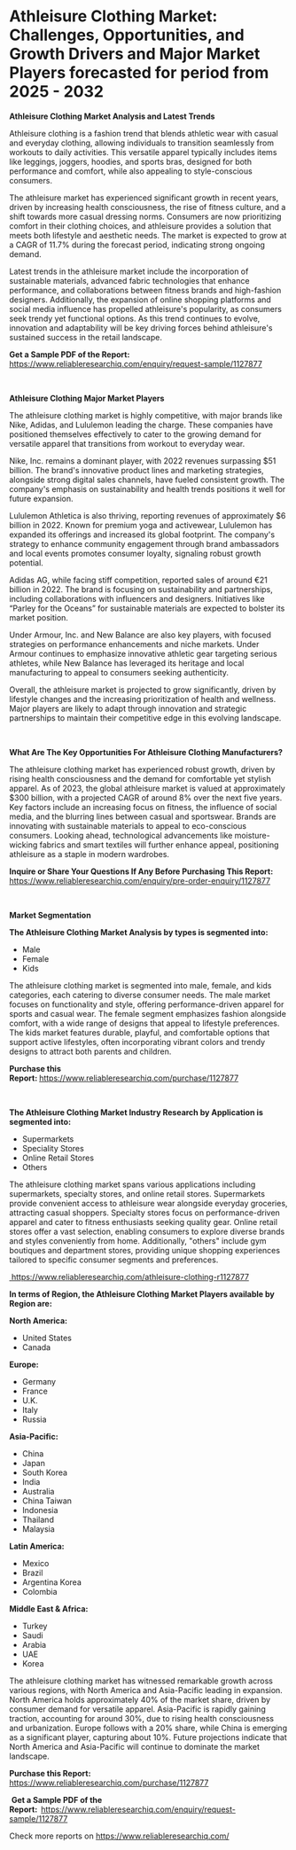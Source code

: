 <p><h1>Athleisure Clothing Market: Challenges, Opportunities, and Growth Drivers and Major Market Players forecasted for period from 2025 - 2032</h1></p><p><strong>Athleisure Clothing Market Analysis and Latest Trends</strong></p>
<p><p>Athleisure clothing is a fashion trend that blends athletic wear with casual and everyday clothing, allowing individuals to transition seamlessly from workouts to daily activities. This versatile apparel typically includes items like leggings, joggers, hoodies, and sports bras, designed for both performance and comfort, while also appealing to style-conscious consumers.</p><p>The athleisure market has experienced significant growth in recent years, driven by increasing health consciousness, the rise of fitness culture, and a shift towards more casual dressing norms. Consumers are now prioritizing comfort in their clothing choices, and athleisure provides a solution that meets both lifestyle and aesthetic needs. The market is expected to grow at a CAGR of 11.7% during the forecast period, indicating strong ongoing demand.</p><p>Latest trends in the athleisure market include the incorporation of sustainable materials, advanced fabric technologies that enhance performance, and collaborations between fitness brands and high-fashion designers. Additionally, the expansion of online shopping platforms and social media influence has propelled athleisure's popularity, as consumers seek trendy yet functional options. As this trend continues to evolve, innovation and adaptability will be key driving forces behind athleisure's sustained success in the retail landscape.</p></p>
<p><strong>Get a Sample PDF of the Report:&nbsp;</strong> <a href="https://www.reliableresearchiq.com/enquiry/request-sample/1127877?utm_campaign=3171&utm_medium=2&utm_source=Github&utm_content=ia&utm_term=06032025&utm_id=athleisure-clothing">https://www.reliableresearchiq.com/enquiry/request-sample/1127877</a></p>
<p>&nbsp;</p>
<p><strong>Athleisure Clothing Major Market Players</strong></p>
<p><p>The athleisure clothing market is highly competitive, with major brands like Nike, Adidas, and Lululemon leading the charge. These companies have positioned themselves effectively to cater to the growing demand for versatile apparel that transitions from workout to everyday wear.</p><p>Nike, Inc. remains a dominant player, with 2022 revenues surpassing $51 billion. The brand's innovative product lines and marketing strategies, alongside strong digital sales channels, have fueled consistent growth. The company's emphasis on sustainability and health trends positions it well for future expansion.</p><p>Lululemon Athletica is also thriving, reporting revenues of approximately $6 billion in 2022. Known for premium yoga and activewear, Lululemon has expanded its offerings and increased its global footprint. The company's strategy to enhance community engagement through brand ambassadors and local events promotes consumer loyalty, signaling robust growth potential.</p><p>Adidas AG, while facing stiff competition, reported sales of around €21 billion in 2022. The brand is focusing on sustainability and partnerships, including collaborations with influencers and designers. Initiatives like “Parley for the Oceans” for sustainable materials are expected to bolster its market position.</p><p>Under Armour, Inc. and New Balance are also key players, with focused strategies on performance enhancements and niche markets. Under Armour continues to emphasize innovative athletic gear targeting serious athletes, while New Balance has leveraged its heritage and local manufacturing to appeal to consumers seeking authenticity.</p><p>Overall, the athleisure market is projected to grow significantly, driven by lifestyle changes and the increasing prioritization of health and wellness. Major players are likely to adapt through innovation and strategic partnerships to maintain their competitive edge in this evolving landscape.</p></p>
<p>&nbsp;</p>
<p><strong>What Are The Key Opportunities For Athleisure Clothing Manufacturers?</strong></p>
<p><p>The athleisure clothing market has experienced robust growth, driven by rising health consciousness and the demand for comfortable yet stylish apparel. As of 2023, the global athleisure market is valued at approximately $300 billion, with a projected CAGR of around 8% over the next five years. Key factors include an increasing focus on fitness, the influence of social media, and the blurring lines between casual and sportswear. Brands are innovating with sustainable materials to appeal to eco-conscious consumers. Looking ahead, technological advancements like moisture-wicking fabrics and smart textiles will further enhance appeal, positioning athleisure as a staple in modern wardrobes.</p></p>
<p><strong>Inquire or Share Your Questions If Any Before Purchasing This Report:</strong> <a href="https://www.reliableresearchiq.com/enquiry/pre-order-enquiry/1127877?utm_campaign=3171&utm_medium=2&utm_source=Github&utm_content=ia&utm_term=06032025&utm_id=athleisure-clothing">https://www.reliableresearchiq.com/enquiry/pre-order-enquiry/1127877</a></p>
<p>&nbsp;</p>
<p><strong>Market Segmentation</strong></p>
<p><strong>The Athleisure Clothing Market Analysis by types is segmented into:</strong></p>
<p><ul><li>Male</li><li>Female</li><li>Kids</li></ul></p>
<p><p>The athleisure clothing market is segmented into male, female, and kids categories, each catering to diverse consumer needs. The male market focuses on functionality and style, offering performance-driven apparel for sports and casual wear. The female segment emphasizes fashion alongside comfort, with a wide range of designs that appeal to lifestyle preferences. The kids market features durable, playful, and comfortable options that support active lifestyles, often incorporating vibrant colors and trendy designs to attract both parents and children.</p></p>
<p><strong>Purchase this Report:&nbsp;</strong><a href="https://www.reliableresearchiq.com/purchase/1127877?utm_campaign=3171&utm_medium=2&utm_source=Github&utm_content=ia&utm_term=06032025&utm_id=athleisure-clothing">https://www.reliableresearchiq.com/purchase/1127877</a></p>
<p>&nbsp;</p>
<p><strong>The Athleisure Clothing Market Industry Research by Application is segmented into:</strong></p>
<p><ul><li>Supermarkets</li><li>Speciality Stores</li><li>Online Retail Stores</li><li>Others</li></ul></p>
<p><p>The athleisure clothing market spans various applications including supermarkets, specialty stores, and online retail stores. Supermarkets provide convenient access to athleisure wear alongside everyday groceries, attracting casual shoppers. Specialty stores focus on performance-driven apparel and cater to fitness enthusiasts seeking quality gear. Online retail stores offer a vast selection, enabling consumers to explore diverse brands and styles conveniently from home. Additionally, "others" include gym boutiques and department stores, providing unique shopping experiences tailored to specific consumer segments and preferences.</p></p>
<p><a href="https://www.reliableresearchiq.com/athleisure-clothing-r1127877?utm_campaign=3171&utm_medium=2&utm_source=Github&utm_content=ia&utm_term=06032025&utm_id=athleisure-clothing">&nbsp;https://www.reliableresearchiq.com/athleisure-clothing-r1127877</a></p>
<p><strong>In terms of Region, the Athleisure Clothing Market Players available by Region are:</strong></p>
<p>
    <p> <strong> North America: </strong>
        <ul>
            <li>United States</li>
            <li>Canada</li>
        </ul>
        </p> 
    <p> <strong> Europe: </strong>
        <ul>
            <li>Germany</li>
            <li>France</li>
            <li>U.K.</li>
            <li>Italy</li>
            <li>Russia</li>
        </ul>
        </p> 
    <p> <strong> Asia-Pacific: </strong>
        <ul>
            <li>China</li>
            <li>Japan</li>
            <li>South Korea</li>
            <li>India</li>
            <li>Australia</li>
            <li>China Taiwan</li>
            <li>Indonesia</li>
            <li>Thailand</li>
            <li>Malaysia</li>
        </ul>
        </p> 
    <p> <strong> Latin America: </strong>
        <ul>
            <li>Mexico</li>
            <li>Brazil</li>
            <li>Argentina Korea</li>
            <li>Colombia</li>
        </ul>
        </p> 
    <p> <strong> Middle East & Africa: </strong>
        <ul>
            <li>Turkey</li>
            <li>Saudi</li>
            <li>Arabia</li>
            <li>UAE</li>
            <li>Korea</li>
        </ul>
    </p>
    </p>
<p><p>The athleisure clothing market has witnessed remarkable growth across various regions, with North America and Asia-Pacific leading in expansion. North America holds approximately 40% of the market share, driven by consumer demand for versatile apparel. Asia-Pacific is rapidly gaining traction, accounting for around 30%, due to rising health consciousness and urbanization. Europe follows with a 20% share, while China is emerging as a significant player, capturing about 10%. Future projections indicate that North America and Asia-Pacific will continue to dominate the market landscape.</p></p>
<p><strong>Purchase this Report: </strong><a href="https://www.reliableresearchiq.com/purchase/1127877?utm_campaign=3171&utm_medium=2&utm_source=Github&utm_content=ia&utm_term=06032025&utm_id=athleisure-clothing">https://www.reliableresearchiq.com/purchase/1127877</a></p>
<p>&nbsp;<strong>Get a Sample PDF of the Report:&nbsp;&nbsp;</strong><a href="https://www.reliableresearchiq.com/enquiry/request-sample/1127877?utm_campaign=3171&utm_medium=2&utm_source=Github&utm_content=ia&utm_term=06032025&utm_id=athleisure-clothing">https://www.reliableresearchiq.com/enquiry/request-sample/1127877</a></p>
<p><strong></strong></p>
<p>Check more reports on <a href="https://www.reliableresearchiq.com/?utm_campaign=3171&utm_medium=2&utm_source=Github&utm_content=ia&utm_term=06032025&utm_id=athleisure-clothing">https://www.reliableresearchiq.com/</a></p>